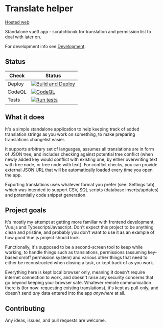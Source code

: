 # Translate helper

[Hosted web](https://asmnh.github.io/translate-helper/#/)

Standalone vue3 app - scratchbook for translation and permission list to deal with later on.

For development info see [Development](docs/development.md).

## Status

| Check | Status |
|-------|--------|
| Deploy | [![Build and Deploy](https://github.com/asmnh/translate-helper/actions/workflows/deploy.yml/badge.svg?branch=main)](https://github.com/asmnh/translate-helper/actions/workflows/deploy.yml) |
| CodeQL | [![CodeQL](https://github.com/asmnh/translate-helper/actions/workflows/codeql-analysis.yml/badge.svg?branch=main)](https://github.com/asmnh/translate-helper/actions/workflows/codeql-analysis.yml) |
| Tests | [![Run tests](https://github.com/asmnh/translate-helper/actions/workflows/test.yml/badge.svg?branch=main)](https://github.com/asmnh/translate-helper/actions/workflows/test.yml) |

## What it does

It's a simple standalone application to help keeping track of added translation strings as you work on something, to make preparing translations changelist easier.

It supports arbitrary set of languages, assumes all translations are in form of JSON tree, and includes checking against potential tree conflict (when newly added key would conflict with existing one, by either overwriting text with tree node, or tree node with text). For conflict checks, you can provide external JSON URL that will be automatically loaded every time you open the app.

Exporting translations uses whatever format you prefer (see: Settings tab), which was intended to support CSV, SQL scripts (database inserts/updates) and potentially code snippet generation.

## Project goals

It's mostly my attempt at getting more familiar with frontend development, Vue.js and Typescript/Javascript. Don't expect this project to be anything clean and pristine, and probably you don't want to use it as an example of how good Vue.js project should look.

Functionally, it's supposed to be a second-screen tool to keep while working, to handle things such as translations, permissions (assuming key-based on/off permission system) and various other things that need to either be reconstructed when closing a task, or kept track of as you work.

Everything here is kept local browser only, meaning it doesn't require internet connection to work, and doesn't raise any security concerns that go beyond keeping your browser safe. Whatever remote communication there is (for now: requesting existing translations), it's kept as pull-only, and doesn't send *any* data entered into the app *anywhere* at all.

## Contributing

Any ideas, issues, and pull requests are welcome.

